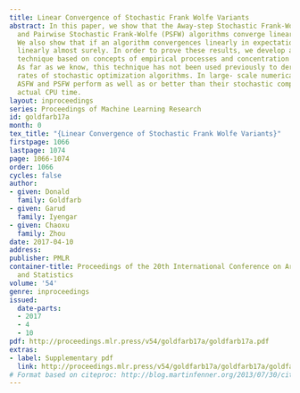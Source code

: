 ```yaml
---
title: Linear Convergence of Stochastic Frank Wolfe Variants
abstract: In this paper, we show that the Away-step Stochastic Frank-Wolfe (ASFW)
  and Pairwise Stochastic Frank-Wolfe (PSFW) algorithms converge linearly in expectation.
  We also show that if an algorithm convergences linearly in expectation then it converges
  linearly almost surely. In order to prove these results, we develop a novel proof
  technique based on concepts of empirical processes and concentration inequalities.
  As far as we know, this technique has not been used previously to derive the convergence
  rates of stochastic optimization algorithms. In large- scale numerical experiments,
  ASFW and PSFW perform as well as or better than their stochastic competitors in
  actual CPU time.
layout: inproceedings
series: Proceedings of Machine Learning Research
id: goldfarb17a
month: 0
tex_title: "{Linear Convergence of Stochastic Frank Wolfe Variants}"
firstpage: 1066
lastpage: 1074
page: 1066-1074
order: 1066
cycles: false
author:
- given: Donald
  family: Goldfarb
- given: Garud
  family: Iyengar
- given: Chaoxu
  family: Zhou
date: 2017-04-10
address: 
publisher: PMLR
container-title: Proceedings of the 20th International Conference on Artificial Intelligence
  and Statistics
volume: '54'
genre: inproceedings
issued:
  date-parts:
  - 2017
  - 4
  - 10
pdf: http://proceedings.mlr.press/v54/goldfarb17a/goldfarb17a.pdf
extras:
- label: Supplementary pdf
  link: http://proceedings.mlr.press/v54/goldfarb17a/goldfarb17a/goldfarb17a-supp.pdf
# Format based on citeproc: http://blog.martinfenner.org/2013/07/30/citeproc-yaml-for-bibliographies/
---
```


